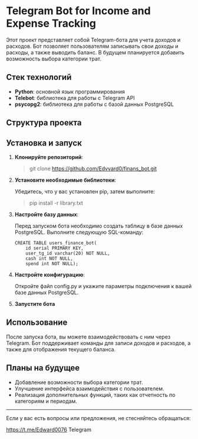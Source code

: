 # Telegram Bot for Income and Expense Tracking

Этот проект представляет собой Telegram-бота для учета доходов и расходов. Бот позволяет пользователям записывать свои доходы и расходы, а также выводить баланс. В будущем планируется добавить возможность выбора категории трат.

## Стек технологий

- **Python**: основной язык программирования
- **Telebot**: библиотека для работы с Telegram API
- **psycopg2**: библиотека для работы с базой данных PostgreSQL

## Структура проекта



## Установка и запуск

1. **Клонируйте репозиторий**:

   
   >git clone https://github.com/Edvvard0/finans_bot.git

   

2. **Установите необходимые библиотеки**:

   Убедитесь, что у вас установлен pip, затем выполните:

   
   >pip install -r library.txt
   

3. **Настройте базу данных**:

   Перед запуском бота необходимо создать таблицу в базе данных PostgreSQL. Выполните следующую SQL-команду:

   ```
   CREATE TABLE users_finance_bot(
       id serial PRIMARY KEY,
       user_tg_id varchar(20) NOT NULL,
       cash int NOT NULL,
       spend int NOT NULL);
   ```

4. **Настройте конфигурацию**:

   Откройте файл config.py и укажите параметры подключения к вашей базе данных PostgreSQL.

5. **Запустите бота**


   

## Использование

После запуска бота, вы можете взаимодействовать с ним через Telegram. Бот поддерживает команды для записи доходов и расходов, а также для отображения текущего баланса.

## Планы на будущее

- Добавление возможности выбора категории трат.
- Улучшение интерфейса взаимодействия с пользователем.
- Реализация дополнительных функций, таких как отчетность по категориям и периодам.

---

Если у вас есть вопросы или предложения, не стесняйтесь обращаться:

https://t.me/Edward0076 Telegram